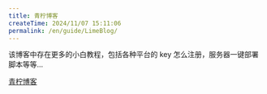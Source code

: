 ```yaml
---
title: 青柠博客
createTime: 2024/11/07 15:11:06
permalink: /en/guide/LimeBlog/
---
```


该博客中存在更多的小白教程，包括各种平台的 key 怎么注册，服务器一键部署脚本等等...

[青柠博客](https://www.qingningz.cn/)

